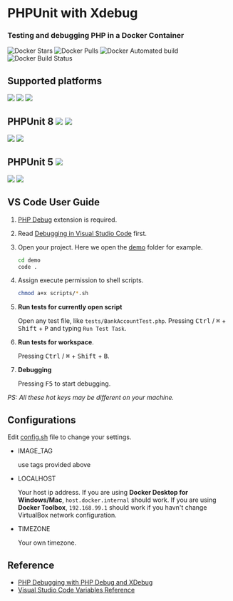 # PHPUnit with Xdebug 

### Testing and debugging PHP in a Docker Container

![Docker Stars](https://img.shields.io/docker/stars/fatindeed/phpunit.svg) ![Docker Pulls](https://img.shields.io/docker/pulls/fatindeed/phpunit.svg) ![Docker Automated build](https://img.shields.io/docker/automated/fatindeed/phpunit.svg) ![Docker Build Status](https://img.shields.io/docker/build/fatindeed/phpunit.svg)

## Supported platforms

![](https://img.shields.io/badge/windows-tested-brightgreen.svg) ![](https://img.shields.io/badge/macos-tested-brightgreen.svg) ![](https://img.shields.io/badge/linux-not%20tested-red.svg)

## PHPUnit 8 ![](https://img.shields.io/badge/image%20tag-8-blue.svg) ![](https://img.shields.io/badge/image%20tag-latest-blue.svg)

![](https://img.shields.io/microbadger/image-size/fatindeed/phpunit/8.svg) ![](https://img.shields.io/microbadger/layers/fatindeed/phpunit/8.svg)

## PHPUnit 5 ![](https://img.shields.io/badge/image%20tag-5-blue.svg)

![](https://img.shields.io/microbadger/image-size/fatindeed/phpunit/5.svg) ![](https://img.shields.io/microbadger/layers/fatindeed/phpunit/5.svg)

## VS Code User Guide

1.  [PHP Debug](https://marketplace.visualstudio.com/items?itemName=felixfbecker.php-debug) extension is required.

2.  Read [Debugging in Visual Studio Code](https://code.visualstudio.com/docs/editor/debugging) first.

3.  Open your project. Here we open the [demo](https://github.com/fatindeed/docker-phpunit/blob/master/demo/) folder for example.

    ```sh
    cd demo
    code .
    ```

4.  Assign execute permission to shell scripts.

    ```sh
    chmod a+x scripts/*.sh
    ```

4.  **Run tests for currently open script**

    Open any test file, like `tests/BankAccountTest.php`. Pressing <kbd>Ctrl</kbd> / <kbd>⌘</kbd> + <kbd>Shift</kbd> + <kbd>P</kbd> and typing `Run Test Task`.

5.  **Run tests for workspace**.

    Pressing <kbd>Ctrl</kbd> / <kbd>⌘</kbd> + <kbd>Shift</kbd> + <kbd>B</kbd>.

6.  **Debugging**

    Pressing <kbd>F5</kbd> to start debugging.

*PS: All these hot keys may be different on your machine.*

## Configurations

Edit [config.sh](https://github.com/fatindeed/docker-phpunit/blob/master/demo/scripts/config.sh) file to change your settings.

*   IMAGE_TAG

    use tags provided above

*   LOCALHOST

    Your host ip address.
    If you are using **Docker Desktop for Windows/Mac**, `host.docker.internal` should work.
    If you are using **Docker Toolbox**, `192.168.99.1` should work if you havn't change VirtualBox network configuration.

*   TIMEZONE

    Your own timezone.

## Reference

- [PHP Debugging with PHP Debug and XDebug](https://github.com/Microsoft/vscode-recipes/tree/master/PHP)
- [Visual Studio Code Variables Reference](https://code.visualstudio.com/docs/editor/variables-reference)